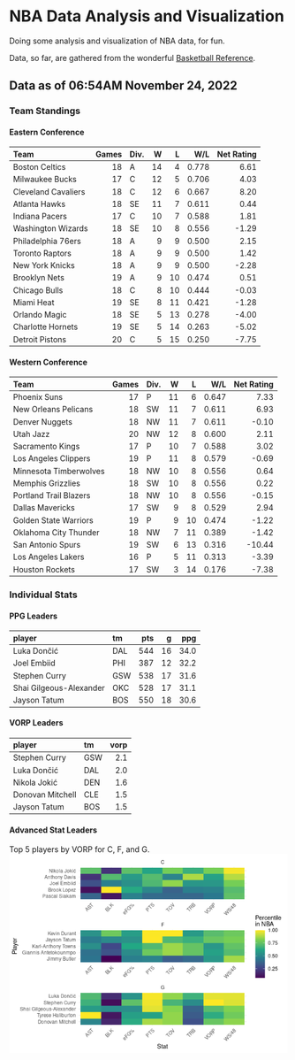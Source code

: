 # NBA Data Analysis and Visualization

Doing some analysis and visualization of NBA data, for fun.

Data, so far, are gathered from the wonderful [Basketball
Reference](https://www.basketball-reference.com/).

## Data as of 06:54AM November 24, 2022

### Team Standings

#### Eastern Conference

| Team                | Games | Div. |   W |   L |   W/L | Net Rating |
|:--------------------|------:|:-----|----:|----:|------:|-----------:|
| Boston Celtics      |    18 | A    |  14 |   4 | 0.778 |       6.61 |
| Milwaukee Bucks     |    17 | C    |  12 |   5 | 0.706 |       4.03 |
| Cleveland Cavaliers |    18 | C    |  12 |   6 | 0.667 |       8.20 |
| Atlanta Hawks       |    18 | SE   |  11 |   7 | 0.611 |       0.44 |
| Indiana Pacers      |    17 | C    |  10 |   7 | 0.588 |       1.81 |
| Washington Wizards  |    18 | SE   |  10 |   8 | 0.556 |      -1.29 |
| Philadelphia 76ers  |    18 | A    |   9 |   9 | 0.500 |       2.15 |
| Toronto Raptors     |    18 | A    |   9 |   9 | 0.500 |       1.42 |
| New York Knicks     |    18 | A    |   9 |   9 | 0.500 |      -2.28 |
| Brooklyn Nets       |    19 | A    |   9 |  10 | 0.474 |       0.51 |
| Chicago Bulls       |    18 | C    |   8 |  10 | 0.444 |      -0.03 |
| Miami Heat          |    19 | SE   |   8 |  11 | 0.421 |      -1.28 |
| Orlando Magic       |    18 | SE   |   5 |  13 | 0.278 |      -4.00 |
| Charlotte Hornets   |    19 | SE   |   5 |  14 | 0.263 |      -5.02 |
| Detroit Pistons     |    20 | C    |   5 |  15 | 0.250 |      -7.75 |

#### Western Conference

| Team                   | Games | Div. |   W |   L |   W/L | Net Rating |
|:-----------------------|------:|:-----|----:|----:|------:|-----------:|
| Phoenix Suns           |    17 | P    |  11 |   6 | 0.647 |       7.33 |
| New Orleans Pelicans   |    18 | SW   |  11 |   7 | 0.611 |       6.93 |
| Denver Nuggets         |    18 | NW   |  11 |   7 | 0.611 |      -0.10 |
| Utah Jazz              |    20 | NW   |  12 |   8 | 0.600 |       2.11 |
| Sacramento Kings       |    17 | P    |  10 |   7 | 0.588 |       3.02 |
| Los Angeles Clippers   |    19 | P    |  11 |   8 | 0.579 |      -0.69 |
| Minnesota Timberwolves |    18 | NW   |  10 |   8 | 0.556 |       0.64 |
| Memphis Grizzlies      |    18 | SW   |  10 |   8 | 0.556 |       0.22 |
| Portland Trail Blazers |    18 | NW   |  10 |   8 | 0.556 |      -0.15 |
| Dallas Mavericks       |    17 | SW   |   9 |   8 | 0.529 |       2.94 |
| Golden State Warriors  |    19 | P    |   9 |  10 | 0.474 |      -1.22 |
| Oklahoma City Thunder  |    18 | NW   |   7 |  11 | 0.389 |      -1.42 |
| San Antonio Spurs      |    19 | SW   |   6 |  13 | 0.316 |     -10.44 |
| Los Angeles Lakers     |    16 | P    |   5 |  11 | 0.313 |      -3.39 |
| Houston Rockets        |    17 | SW   |   3 |  14 | 0.176 |      -7.38 |

### Individual Stats

#### PPG Leaders

| player                  | tm  | pts |   g |  ppg |
|:------------------------|:----|----:|----:|-----:|
| Luka Dončić             | DAL | 544 |  16 | 34.0 |
| Joel Embiid             | PHI | 387 |  12 | 32.2 |
| Stephen Curry           | GSW | 538 |  17 | 31.6 |
| Shai Gilgeous-Alexander | OKC | 528 |  17 | 31.1 |
| Jayson Tatum            | BOS | 550 |  18 | 30.6 |

#### VORP Leaders

| player           | tm  | vorp |
|:-----------------|:----|-----:|
| Stephen Curry    | GSW |  2.1 |
| Luka Dončić      | DAL |  2.0 |
| Nikola Jokić     | DEN |  1.6 |
| Donovan Mitchell | CLE |  1.5 |
| Jayson Tatum     | BOS |  1.5 |

#### Advanced Stat Leaders

Top 5 players by VORP for C, F, and G.
![](README_files/figure-gfm/README-unnamed-chunk-7-1.png)<!-- -->

